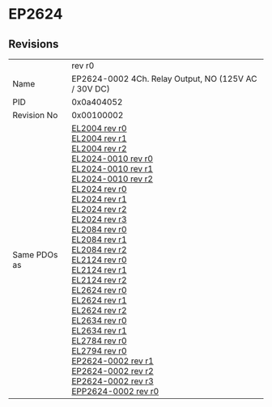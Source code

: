 # EP2624

## Revisions
<table>
<tr>
<td></td>
<td>rev r0</td>
</tr>
<tr>
<td>Name</td>
<td>EP2624-0002 4Ch. Relay Output, NO (125V AC / 30V DC)</td>
</tr>
<tr>
<td>PID</td>
<td>0x0a404052</td>
</tr>
<tr>
<td>Revision No</td>
<td>0x00100002</td>
</tr>
<tr>
<td>Same PDOs as</td>
<td><a href="EL2004.md">EL2004 rev r0</a><br/><a href="EL2004.md">EL2004 rev r1</a><br/><a href="EL2004.md">EL2004 rev r2</a><br/><a href="EL2024-0010.md">EL2024-0010 rev r0</a><br/><a href="EL2024-0010.md">EL2024-0010 rev r1</a><br/><a href="EL2024-0010.md">EL2024-0010 rev r2</a><br/><a href="EL2024.md">EL2024 rev r0</a><br/><a href="EL2024.md">EL2024 rev r1</a><br/><a href="EL2024.md">EL2024 rev r2</a><br/><a href="EL2024.md">EL2024 rev r3</a><br/><a href="EL2084.md">EL2084 rev r0</a><br/><a href="EL2084.md">EL2084 rev r1</a><br/><a href="EL2084.md">EL2084 rev r2</a><br/><a href="EL2124.md">EL2124 rev r0</a><br/><a href="EL2124.md">EL2124 rev r1</a><br/><a href="EL2124.md">EL2124 rev r2</a><br/><a href="EL2624.md">EL2624 rev r0</a><br/><a href="EL2624.md">EL2624 rev r1</a><br/><a href="EL2624.md">EL2624 rev r2</a><br/><a href="EL2634.md">EL2634 rev r0</a><br/><a href="EL2634.md">EL2634 rev r1</a><br/><a href="EL2784.md">EL2784 rev r0</a><br/><a href="EL2794.md">EL2794 rev r0</a><br/><a href="EP2624-0002.md">EP2624-0002 rev r1</a><br/><a href="EP2624-0002.md">EP2624-0002 rev r2</a><br/><a href="EP2624-0002.md">EP2624-0002 rev r3</a><br/><a href="EPP2624-0002.md">EPP2624-0002 rev r0</a></td>
</tr>
</table>
